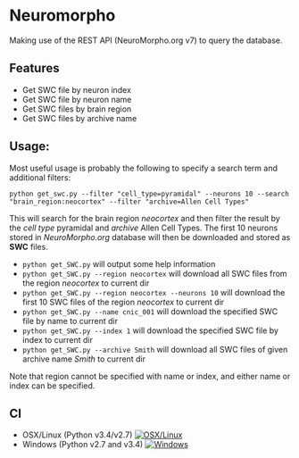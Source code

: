# Neuromorpho
Making use of the REST API (NeuroMorpho.org v7) to query the database.

## Features
- Get SWC file by neuron index
- Get SWC file by neuron name
- Get SWC files by brain region
- Get SWC files by archive name

## Usage:
Most useful usage is probably the following to specify a search term and additional filters:

`python get_swc.py --filter "cell_type=pyramidal" --neurons 10 --search "brain_region:neocortex" --filter "archive=Allen Cell Types"`

This will search for the brain region *neocortex* and then filter the result by the *cell type* pyramidal and *archive* Allen Cell Types.
The first 10 neurons stored in *NeuroMorpho.org* database will then be downloaded and stored as **SWC** files.

- `python get_SWC.py` will output some help information
- `python get_SWC.py --region neocortex` will download all SWC files from the region *neocortex* to current dir
- `python get_SWC.py --region neocortex --neurons 10` will download the first 10 SWC files of the region *neocortex* to current dir
- `python get_SWC.py --name cnic_001` will download the specified SWC file by name to current dir
- `python get_SWC.py --index 1` will download the specified SWC file by index to current dir
- `python get_SWC.py --archive Smith` will download all SWC files of given archive name *Smith* to current dir

Note that region cannot be specified with name or index, and either name or index can be specified.

## CI
- OSX/Linux (Python v3.4/v2.7) [![OSX/Linux](https://travis-ci.org/NeuroBox3D/neuromorpho.svg?branch=master)](https://travis-ci.org/NeuroBox3D/neuromorpho)
- Windows (Python v2.7 and v3.4) [![Windows](https://ci.appveyor.com/api/projects/status/j0t1orah829j2yca?svg=true)](https://ci.appveyor.com/project/stephanmg/neuromorpho)
